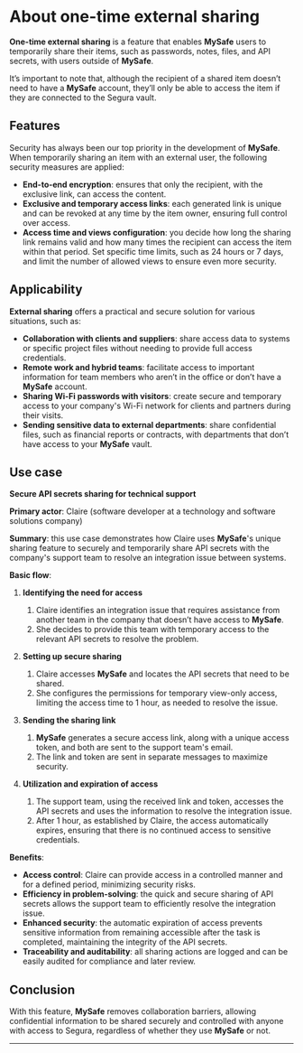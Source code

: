 # About one-time external sharing

**One-time external sharing** is a feature that enables **MySafe** users to temporarily share their items, such as passwords, notes, files, and API secrets, with users outside of **MySafe**.

It’s important to note that, although the recipient of a shared item doesn’t need to have a **MySafe** account, they’ll only be able to access the item if they are connected to the Segura vault.

## Features  

Security has always been our top priority in the development of **MySafe**. When temporarily sharing an item with an external user, the following security measures are applied:

- **End-to-end encryption**: ensures that only the recipient, with the exclusive link, can access the content.
- **Exclusive and temporary access links**: each generated link is unique and can be revoked at any time by the item owner, ensuring full control over access.
- **Access time and views configuration**: you decide how long the sharing link remains valid and how many times the recipient can access the item within that period. Set specific time limits, such as 24 hours or 7 days, and limit the number of allowed views to ensure even more security.

## Applicability  

**External sharing** offers a practical and secure solution for various situations, such as:

- **Collaboration with clients and suppliers**: share access data to systems or specific project files without needing to provide full access credentials.
- **Remote work and hybrid teams**: facilitate access to important information for team members who aren’t in the office or don’t have a **MySafe** account.
- **Sharing Wi-Fi passwords with visitors**: create secure and temporary access to your company's Wi-Fi network for clients and partners during their visits.
- **Sending sensitive data to external departments**: share confidential files, such as financial reports or contracts, with departments that don’t have access to your **MySafe** vault.

## Use case  

**Secure API secrets sharing for technical support**

**Primary actor**: Claire (software developer at a technology and software solutions company)

**Summary**: this use case demonstrates how Claire uses **MySafe**'s unique sharing feature to securely and temporarily share API secrets with the company's support team to resolve an integration issue between systems.

**Basic flow**:

1. **Identifying the need for access**
    1.  Claire identifies an integration issue that requires assistance from another team in the company that doesn’t have access to **MySafe**. 
    2.  She decides to provide this team with temporary access to the relevant API secrets to resolve the problem.

2. **Setting up secure sharing**
    1.  Claire accesses **MySafe** and locates the API secrets that need to be shared. 
    2.  She configures the permissions for temporary view-only access, limiting the access time to 1 hour, as needed to resolve the issue.

3. **Sending the sharing link**
    1.  **MySafe** generates a secure access link, along with a unique access token, and both are sent to the support team's email. 
    2.  The link and token are sent in separate messages to maximize security.

4. **Utilization and expiration of access**
    1.  The support team, using the received link and token, accesses the API secrets and uses the information to resolve the integration issue. 
    2.  After 1 hour, as established by Claire, the access automatically expires, ensuring that there is no continued access to sensitive credentials.

 **Benefits**:

- **Access control**: Claire can provide access in a controlled manner and for a defined period, minimizing security risks.
- **Efficiency in problem-solving**: the quick and secure sharing of API secrets allows the support team to efficiently resolve the integration issue.
- **Enhanced security**: the automatic expiration of access prevents sensitive information from remaining accessible after the task is completed, maintaining the integrity of the API secrets.
- **Traceability and auditability**: all sharing actions are logged and can be easily audited for compliance and later review.

## Conclusion  

With this feature, **MySafe** removes collaboration barriers, allowing confidential information to be shared securely and controlled with anyone with access to Segura, regardless of whether they use **MySafe** or not.

---